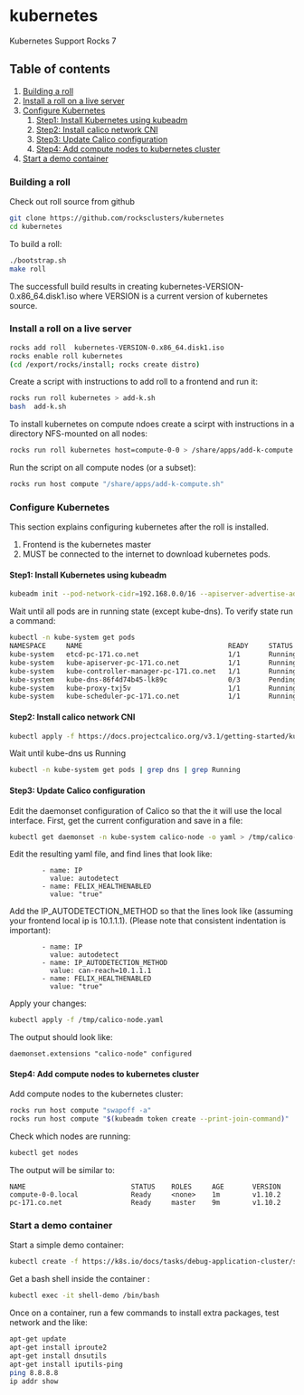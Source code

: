 # kubernetes
Kubernetes Support  Rocks 7

## Table of contents

1. [Building a roll](#buildroll)
2. [Install a roll on a live server](#liveinstall)
3. [Configure Kubernetes](#config)
    1. [Step1: Install Kubernetes using kubeadm](#step1)
    2. [Step2: Install calico network CNI](#step2)
    3. [Step3: Update Calico configuration](#step3)
    4. [Step4: Add compute nodes to kubernetes cluster](#step4)
4. [Start a demo container](#sample)

### Building a roll <a name="buildroll"></a>
Check out roll source from github
```bash
git clone https://github.com/rocksclusters/kubernetes
cd kubernetes
```
To build a roll:
```bash
./bootstrap.sh
make roll
```
The successfull build results in creating kubernetes-VERSION-0.x86_64.disk1.iso
where VERSION is a current version of kubernetes source.

### Install a roll on a live server <a name="liveinstall"></a>

```bash
rocks add roll  kubernetes-VERSION-0.x86_64.disk1.iso
rocks enable roll kubernetes
(cd /export/rocks/install; rocks create distro)
```
Create a script with instructions to add roll to a frontend and run it:
```bash
rocks run roll kubernetes > add-k.sh
bash  add-k.sh
```

To install kubernetes on compute ndoes  create a scirpt with instructions
in a directory NFS-mounted on all nodes:	
```bash
rocks run roll kubernetes host=compute-0-0 > /share/apps/add-k-compute.sh

```
Run the script on all compute nodes (or a subset):
```bash
rocks run host compute "/share/apps/add-k-compute.sh"
```

### Configure Kubernetes <a name="config"></a>
This section explains configuring kubernetes after the roll is installed. 

1. Frontend is the kubernetes master
2. MUST be connected to the internet to download kubernetes pods.


#### Step1: Install Kubernetes using kubeadm <a name="step1"></a>
```bash
kubeadm init --pod-network-cidr=192.168.0.0/16 --apiserver-advertise-address=$(rocks report host attr localhost attr=Kickstart_PrivateAddress)
```
Wait until all pods are in running state (except kube-dns). To verify state run a command:
```bash
kubectl -n kube-system get pods
NAMESPACE     NAME                                    READY     STATUS    RESTARTS   AGE
kube-system   etcd-pc-171.co.net                      1/1       Running   0          26s
kube-system   kube-apiserver-pc-171.co.net            1/1       Running   0          45s
kube-system   kube-controller-manager-pc-171.co.net   1/1       Running   0          43s
kube-system   kube-dns-86f4d74b45-lk89c               0/3       Pending   0          1m
kube-system   kube-proxy-txj5v                        1/1       Running   0          1m
kube-system   kube-scheduler-pc-171.co.net            1/1       Running   0          42s
```
#### Step2: Install  calico network CNI <a name="step2"></a>
```bash
kubectl apply -f https://docs.projectcalico.org/v3.1/getting-started/kubernetes/installation/hosted/kubeadm/1.7/calico.yaml
```
Wait until kube-dns us Running 
```bash
kubectl -n kube-system get pods | grep dns | grep Running
```
#### Step3: Update Calico configuration <a name="step3"></a>
Edit the daemonset configuration of Calico so that the it will use the local interface.
First, get the current configuration and save in a file:
```bash
kubectl get daemonset -n kube-system calico-node -o yaml > /tmp/calico-node.yaml
```

Edit the resulting yaml file, and find lines that look like:
```text
        - name: IP
          value: autodetect
        - name: FELIX_HEALTHENABLED
          value: "true"
```

Add the IP_AUTODETECTION_METHOD so that the lines look like (assuming your frontend local ip is 10.1.1.1). (Please note that
consistent indentation is important):
```text
        - name: IP
          value: autodetect
        - name: IP_AUTODETECTION_METHOD
          value: can-reach=10.1.1.1
        - name: FELIX_HEALTHENABLED
          value: "true"
```
Apply your changes:
```bash
kubectl apply -f /tmp/calico-node.yaml
```

The output should look like:
```text
daemonset.extensions "calico-node" configured
```

#### Step4: Add compute nodes to kubernetes cluster <a name="step4"></a>
Add compute nodes to the kubernetes cluster:
```bash
rocks run host compute "swapoff -a"
rocks run host compute "$(kubeadm token create --print-join-command)"
```

Check which nodes are running:
```bash
kubectl get nodes
```
The output will be similar to:
``` text
NAME                          STATUS    ROLES     AGE       VERSION
compute-0-0.local             Ready     <none>    1m        v1.10.2
pc-171.co.net                 Ready     master    9m        v1.10.2
```

### Start a demo container <a name="sample"></a>
Start a simple demo container:
```bash
kubectl create -f https://k8s.io/docs/tasks/debug-application-cluster/shell-demo.yaml
```
Get a bash shell inside the container :
```bash 
kubectl exec -it shell-demo /bin/bash
```
Once on a container, run a few commands to install extra packages, test network and the like:

```bash
apt-get update
apt-get install iproute2
apt-get install dnsutils
apt-get install iputils-ping
ping 8.8.8.8
ip addr show
```

